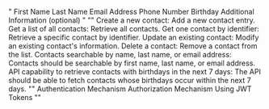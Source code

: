 "
First Name
Last Name
Email Address
Phone Number
Birthday
Additional Information (optional)
"
""
Create a new contact: Add a new contact entry.
Get a list of all contacts: Retrieve all contacts.
Get one contact by identifier: Retrieve a specific contact by identifier.
Update an existing contact: Modify an existing contact's information.
Delete a contact: Remove a contact from the list.
Contacts searchable by name, last name, or email address: Contacts should be searchable by first name, last name, or email address.
API capability to retrieve contacts with birthdays in the next 7 days: The API should be able to fetch contacts whose birthdays occur within the next 7 days.
""
Authentication Mechanism
Authorization Mechanism Using JWT Tokens
""

